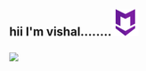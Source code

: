<h2> hii I'm vishal........</h2?

 
![alt text](https://github.com/adam-p/markdown-here/raw/master/src/common/images/icon48.png "Logo Title Text 1")

![](name-of-giphy.gif)
 
